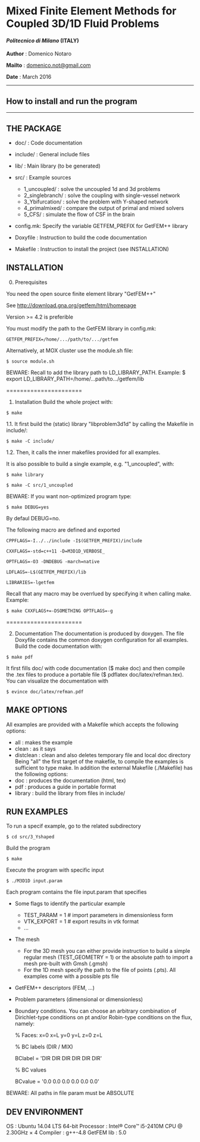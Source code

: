 # Mixed Finite Element Methods for Coupled 3D/1D Fluid Problems
#### *Politecnico di Milano* (ITALY)

**Author** : Domenico Notaro 

**Mailto** : <domenico.not@gmail.com>

**Date**   : March 2016

-------------------------------------------------------
## How to install and run the program
-------------------------------------------------------
## THE PACKAGE
- doc/     : Code documentation

- include/ : General include files

- lib/     : Main library (to be generated)

- src/     : Example sources
  - 1_uncoupled/    : solve the uncoupled 1d and 3d problems
  - 2_singlebranch/ : solve the coupling with single-vessel network
  - 3_Ybifurcation/ : solve the problem with Y-shaped network
  - 4_primalmixed/  : compare the output of primal and mixed solvers
  - 5_CFS/          : simulate the flow of CSF in the brain

- config.mk: Specify the variable GETFEM_PREFIX for GetFEM++ library

- Doxyfile : Instruction to build the code documentation

- Makefile : Instruction to install the project (see INSTALLATION)

## INSTALLATION
0. Prerequisites

You need the open source finite element library "GetFEM++"

See <http://download.gna.org/getfem/html/homepage>

Version >= 4.2 is preferible

You must modify the path to the GetFEM library in config.mk:
``` 
GETFEM_PREFIX=/home/.../path/to/.../getfem
``` 

Alternatively, at MOX cluster use the module.sh file:
``` 
$ source module.sh
``` 

BEWARE: 
Recall to add the library path to LD_LIBRARY_PATH. Example:
$ export LD_LIBRARY_PATH=/home/...path/to.../getfem/lib

======================

1. Installation
Build the whole project with:
``` 
$ make
``` 
1.1. It first build the (static) library "libproblem3d1d" by calling
the Makefile in include/:
``` 
$ make -C include/
``` 
1.2. Then, it calls the inner makefiles provided for all examples.

It is also possible to build a single example, e.g. "1_uncoupled", with:
``` 
$ make library

$ make -C src/1_uncoupled
``` 

BEWARE: 
If you want non-optimized program type:
``` 
$ make DEBUG=yes 
``` 
By defaul DEBUG=no.

The following macro are defined and exported
``` 
CPPFLAGS=-I../../include -I$(GETFEM_PREFIX)/include

CXXFLAGS=-std=c++11 -D=M3D1D_VERBOSE_

OPTFLAGS=-O3 -DNDEBUG -march=native

LDFLAGS=-L$(GETFEM_PREFIX)/lib

LIBRARIES=-lgetfem
``` 
Recall that any macro may be overrlued by specifying it when calling 
make. Example: 
``` 
$ make CXXFLAGS+=-DSOMETHING OPTFLAGS=-g
``` 

======================

2. Documentation
The documentation is produced by doxygen. The file Doxyfile contains 
the common doxygen configuration for all examples.
Build the code documentation with:
``` 
$ make pdf
``` 
It first fills doc/ with code documentation ($ make doc) and then compile
the .tex files to produce a portable file ($ pdflatex doc/latex/refman.tex).
You can visualize the documentation with
``` 
$ evince doc/latex/refman.pdf
``` 

## MAKE OPTIONS
All examples are provided with a Makefile which accepts the following
options:
-  all       : makes the example
-  clean     : as it says
-  distclean : clean and also deletes temporary file and local doc directory
Being "all" the first target of the makefile, to compile the examples is
sufficient to type make. 
In addition the external Makefile (./Makefile) has the following options:
-  doc       : produces the documentation (html, tex)
-  pdf       : produces a guide in portable format
- library    : build the library from files in include/

## RUN EXAMPLES
To run a specif example, go to the related subdirectory
``` 
$ cd src/3_Yshaped
``` 
Build the program
``` 
$ make
``` 
Execute the program with specific input
``` 
$ ./M3D1D input.param
``` 
Each program contains the file input.param that specifies 

- Some flags to identify the particular example
  -  TEST_PARAM = 1  # import parameters in dimensionless form
  -  VTK_EXPORT = 1  # export results in vtk format
  -  ...

- The mesh
  - For the 3D mesh you can either provide instruction to build a simple
  regular mesh (TEST_GEOMETRY = 1) or the absolute path to import a mesh
  pre-built with Gmsh (.gmsh)
  - For the 1D mesh specify the path to the file of points (.pts). All
  examples come with a possible pts file

- GetFEM++ descriptors (FEM, ...)

- Problem parameters (dimensional or dimensionless)

- Boundary conditions. You can choose an arbitrary combination of
  Dirichlet-type conditions on pt and/or Robin-type conditions
  on the flux, namely:

  % Faces:   x=0  x=L  y=0  y=L  z=0  z=L

  % BC labels (DIR / MIX)

  BClabel = 'DIR  DIR  DIR  DIR  DIR  DIR'

  % BC values

  BCvalue = '0.0  0.0  0.0  0.0  0.0  0.0'
  
  
BEWARE: All paths in file param must be ABSOLUTE

##  DEV ENVIRONMENT
OS         : Ubuntu 14.04 LTS 64-bit
Processor  : Intel® Core™ i5-2410M CPU @ 2.30GHz × 4 
Compiler   : g++-4.8
GetFEM lib : 5.0

